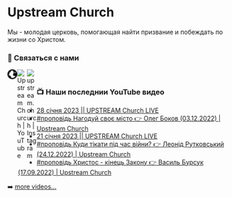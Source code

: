# Upstream Church

Мы - молодая церковь, помогающая найти призвание и побеждать по жизни со Христом.

### 👥 Связаться с нами

[<img align="left" alt="upstream.life" width="22px" src="https://raw.githubusercontent.com/iconic/open-iconic/master/svg/globe.svg" />][website]
[<img align="left" alt="UpstreamChurch | YouTube" width="22px" src="https://cdn.jsdelivr.net/npm/simple-icons@v3/icons/youtube.svg" />][youtube]
[<img align="left" alt="upstream.church | Instagram" width="22px" src="https://cdn.jsdelivr.net/npm/simple-icons@v3/icons/instagram.svg" />][instagram]

<br />

### 📺 Наши последнии YouTube видео
<!-- YOUTUBE:START -->
- [28 січня 2023 || UPSTREAM Church LIVE](https://www.youtube.com/watch?v=N9S1A9vmh4A)
- [#проповідь Нагодуй своє місто 👉 Олег Боков &lpar;03.12.2022&rpar; | Upstream Church](https://www.youtube.com/watch?v=aeoBYG60Soc)
- [21 січня 2023 || UPSTREAM Church LIVE](https://www.youtube.com/watch?v=aP0RIuyBrVc)
- [#проповідь Куди тікати під час війни? 👉 Леонід Рутковський &lpar;24.12.2022&rpar; | Upstream Church](https://www.youtube.com/watch?v=1xIG40bUbyw)
- [#проповідь Христос - кінець Закону 👉 Василь Бурсук &lpar;17.09.2022&rpar; | Upstream Church](https://www.youtube.com/watch?v=RXa6VKDG0EU)
<!-- YOUTUBE:END -->

➡️ [more videos...](https://youtube.com/UpstreamChurch)

[website]: https://upstream.life/
[youtube]: https://youtube.com/UpstreamChurch
[instagram]: https://www.instagram.com/upstream.church
